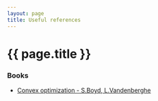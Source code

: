 ```yaml
---
layout: page
title: Useful references
---
```

# {{ page.title }}

### Books
- [Convex optimization - S.Boyd, L.Vandenberghe](http://stanford.edu/~boyd/cvxbook/bv_cvxbook.pdf)
